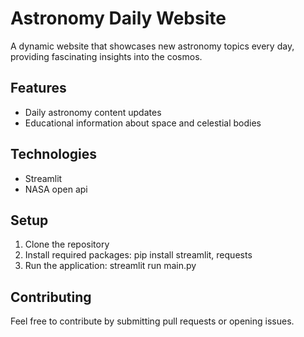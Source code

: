 # Astronomy Daily Website

A dynamic website that showcases new astronomy topics every day, providing fascinating insights into the cosmos.

## Features
- Daily astronomy content updates
- Educational information about space and celestial bodies

## Technologies
- Streamlit
- NASA open api

## Setup
1. Clone the repository
2. Install required packages: pip install streamlit, requests
3. Run the application: streamlit run main.py

## Contributing
Feel free to contribute by submitting pull requests or opening issues.
